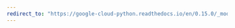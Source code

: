 ```yaml
---
redirect_to: "https://google-cloud-python.readthedocs.io/en/0.15.0/_modules/gcloud/datastore/helpers.html"
---
```

